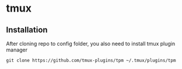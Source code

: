 # tmux

## Installation

After cloning repo to config folder, you also need to install tmux plugin manager

```
git clone https://github.com/tmux-plugins/tpm ~/.tmux/plugins/tpm
```
